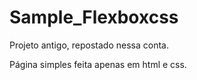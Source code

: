 # Sample_Flexboxcss
Projeto antigo, repostado nessa conta.

Página simples feita apenas em html e css.
